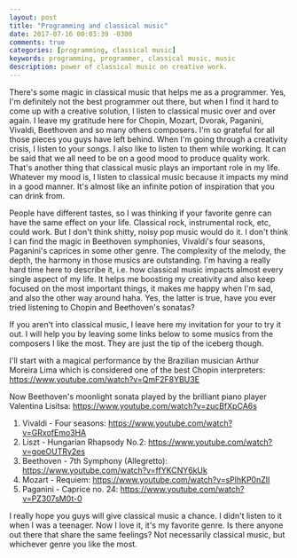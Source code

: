 ```yaml
---
layout: post
title: "Programming and classical music"
date: 2017-07-16 00:03:39 -0300
comments: true
categories: [programming, classical music]
keywords: programming, programmer, classical music, music
description: power of classical music on creative work.
---
```


There's some magic in classical music that helps me as a programmer. Yes, I'm
definitely not the best programmer out there, but when I find it hard to come
up with a creative solution, I listen to classical music over and over again.
I leave my gratitude here for Chopin, Mozart, Dvorak, Paganini, Vivaldi,
Beethoven and so many others composers. I'm so grateful for all those pieces
you guys have left behind.
When I'm going through a creativity crisis, I listen to your songs. I also
like to listen to them while working. It can be said that we all need to be
on a good mood to produce quality work. That's another thing that classical
music plays an important role in my life. Whatever my mood is, I listen to
classical music because it impacts my mind in a good manner. It's almost like
an infinite potion of inspiration that you can drink from.

People have different tastes, so I was thinking if your favorite genre can
have the same effect on your life. Classical rock, instrumental rock, etc,
could work. But I don't think shitty, noisy pop music would do it.
I don't think I can find the magic in Beethoven symphonies, Vivaldi's four
seasons, Paganini's caprices in some other genre. The complexity of the melody,
the depth, the harmony in those musics are outstanding. I'm having a really
hard time here to describe it, i.e. how classical music impacts almost every
single aspect of my life. It helps me boosting my creativity and also keep
focused on the most important things, it makes me happy when I'm sad, and also
the other way around haha. Yes, the latter is true, have you ever tried
listening to Chopin and Beethoven's sonatas?

If you aren't into classical music, I leave here my invitation for your to try
it out. I will help you by leaving some links below to some musics from the
composers I like the most. They are just the tip of the iceberg though.

I'll start with a magical performance by the Brazilian musician Arthur Moreira
Lima which is considered one of the best Chopin interpreters:
https://www.youtube.com/watch?v=QmF2F8YBU3E

Now Beethoven's moonlight sonata played by the brilliant piano player Valentina
Lisitsa: https://www.youtube.com/watch?v=zucBfXpCA6s

1) Vivaldi - Four seasons: https://www.youtube.com/watch?v=GRxofEmo3HA
2) Liszt - Hungarian Rhapsody No.2: https://www.youtube.com/watch?v=goeOUTRy2es
3) Beethoven - 7th Symphony (Allegretto): https://www.youtube.com/watch?v=ffYKCNY6kUk
4) Mozart - Requiem: https://www.youtube.com/watch?v=sPlhKP0nZII
5) Paganini - Caprice no. 24: https://www.youtube.com/watch?v=PZ307sM0t-0


I really hope you guys will give classical music a chance. I didn't listen to
it when I was a teenager. Now I love it, it's my favorite genre. Is there anyone
out there that share the same feelings? Not necessarily classical music, but
whichever genre you like the most.

